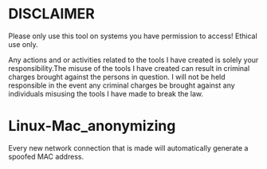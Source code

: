 # DISCLAIMER
Please only use this tool on systems you have permission to access! Ethical use only.

Any actions and or activities related to the tools I have created is solely your responsibility.The misuse of the tools I have created can result in criminal charges brought against the persons in question. I will not be held responsible in the event any criminal charges be brought against any individuals misusing the tools I have made to break the law.


# Linux-Mac_anonymizing
Every new network connection that is made will automatically generate a spoofed MAC address. 
